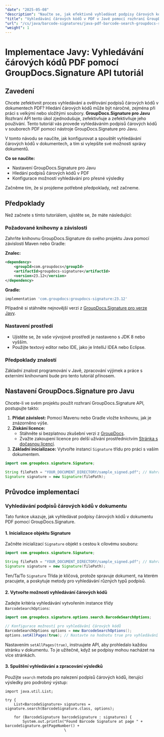 ```yaml
---
"date": "2025-05-08"
"description": "Naučte se, jak efektivně vyhledávat podpisy čárových kódů v PDF pomocí Javy a rozhraní GroupDocs.Signature API. Zlepšete si své dovednosti v oblasti správy dokumentů."
"title": "Vyhledávání čárových kódů v PDF v Javě pomocí rozhraní GroupDocs.Signature API – Komplexní průvodce"
"url": "/cs/java/barcode-signatures/java-pdf-barcode-search-groupdocs-signature-api/"
"weight": 1
---
```


# Implementace Javy: Vyhledávání čárových kódů PDF pomocí GroupDocs.Signature API tutoriál

## Zavedení

Chcete zefektivnit proces vyhledávání a ověřování podpisů čárových kódů v dokumentech PDF? Hledání čárových kódů může být náročné, zejména při práci s velkými nebo složitými soubory. **GroupDocs.Signature pro Javu** Rozhraní API tento úkol zjednodušuje, zefektivňuje a zefektivňuje jeho používání. Tento tutoriál vás provede vyhledáváním podpisů čárových kódů v souborech PDF pomocí nástroje GroupDocs.Signature pro Javu.

V tomto návodu se naučíte, jak konfigurovat a spouštět vyhledávání čárových kódů v dokumentech, a tím si vylepšíte své možnosti správy dokumentů.

**Co se naučíte:**
- Nastavení GroupDocs.Signature pro Javu
- Hledání podpisů čárových kódů v PDF
- Konfigurace možností vyhledávání pro přesné výsledky

Začněme tím, že si projdeme potřebné předpoklady, než začneme.

## Předpoklady

Než začnete s tímto tutoriálem, ujistěte se, že máte následující:

### Požadované knihovny a závislosti

Zahrňte knihovnu GroupDocs.Signature do svého projektu Java pomocí závislostí Maven nebo Gradle:

**Znalec:**
```xml
<dependency>
    <groupId>com.groupdocs</groupId>
    <artifactId>groupdocs-signature</artifactId>
    <version>23.12</version>
</dependency>
```

**Gradle:**
```gradle
implementation 'com.groupdocs:groupdocs-signature:23.12'
```

Případně si stáhněte nejnovější verzi z [GroupDocs.Signature pro verze Javy](https://releases.groupdocs.com/signature/java/).

### Nastavení prostředí
- Ujistěte se, že vaše vývojové prostředí je nastaveno s JDK 8 nebo vyšším.
- Použijte textový editor nebo IDE, jako je IntelliJ IDEA nebo Eclipse.

### Předpoklady znalostí
Základní znalost programování v Javě, zpracování výjimek a práce s externími knihovnami bude pro tento tutoriál přínosem.

## Nastavení GroupDocs.Signature pro Javu

Chcete-li ve svém projektu použít rozhraní GroupDocs.Signature API, postupujte takto:

1. **Přidat závislost:** Pomocí Mavenu nebo Gradle vložte knihovnu, jak je znázorněno výše.
2. **Získání licence:**
   - Stáhněte si bezplatnou zkušební verzi z [GroupDocs](https://releases.groupdocs.com/signature/java/).
   - Zvažte zakoupení licence pro delší užívání prostřednictvím [Stránka s dočasnou licencí](https://purchase.groupdocs.com/temporary-license/).
3. **Základní inicializace:** Vytvořte instanci `Signature` třídu pro práci s vaším dokumentem.

```java
import com.groupdocs.signature.Signature;

String filePath = "YOUR_DOCUMENT_DIRECTORY/sample_signed.pdf"; // Nahradit skutečnou cestou k souboru
Signature signature = new Signature(filePath);
```

## Průvodce implementací

### Vyhledávání podpisů čárových kódů v dokumentu

Tato funkce ukazuje, jak vyhledávat podpisy čárových kódů v dokumentu PDF pomocí GroupDocs.Signature.

#### 1. Inicializace objektu Signature
Začněte inicializací `Signature` objekt s cestou k cílovému souboru:

```java
import com.groupdocs.signature.Signature;

String filePath = "YOUR_DOCUMENT_DIRECTORY/sample_signed.pdf"; // Nahradit skutečnou cestou k souboru
Signature signature = new Signature(filePath);
```
Ten/Ta/To `Signature` Třída je klíčová, protože spravuje dokument, na kterém pracujete, a poskytuje metody pro vyhledávání různých typů podpisů.

#### 2. Vytvořte možnosti vyhledávání čárových kódů
Zadejte kritéria vyhledávání vytvořením instance třídy `BarcodeSearchOptions`:

```java
import com.groupdocs.signature.options.search.BarcodeSearchOptions;

// Konfigurace možností pro vyhledávání čárových kódů
BarcodeSearchOptions options = new BarcodeSearchOptions();
options.setAllPages(true); // Nastavte na hodnotu true pro vyhledávání na všech stránkách, upravte dle potřeby
```
Nastavením `setAllPages(true)`, instruujete API, aby prohledalo každou stránku v dokumentu. To je užitečné, když se podpisy mohou nacházet na více stránkách.

#### 3. Spuštění vyhledávání a zpracování výsledků
Použijte `search` metoda pro nalezení podpisů čárových kódů, iterující výsledky pro podrobný výstup:

```java\import com.groupdocs.signature.domain.signatures.BarcodeSignature;
import java.util.List;

try {
    List<BarcodeSignature> signatures = signature.search(BarcodeSignature.class, options);
    
    for (BarcodeSignature barcodeSignature : signatures) {
        System.out.println("Found Barcode Signature at page " + barcodeSignature.getPageNumber() +
                           \